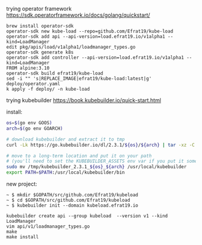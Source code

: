 

trying operator framework
https://sdk.operatorframework.io/docs/golang/quickstart/
```console
brew install operator-sdk
operator-sdk new kube-load --repo=github.com/Efrat19/kube-load    
operator-sdk add api --api-version=load.efrat19.io/v1alpha1 --kind=LoadManager
edit pkg/apis/load/v1alpha1/loadmanager_types.go
operator-sdk generate k8s
operator-sdk add controller --api-version=load.efrat19.io/v1alpha1 --kind=LoadManager
FROM alpine:3.10
operator-sdk build efrat19/kube-load
sed -i "" 's|REPLACE_IMAGE|efrat19/kube-load:latest|g' deploy/operator.yaml
k apply -f deploy/ -n kube-load
```

trying kubebuilder https://book.kubebuilder.io/quick-start.html

install:
```bash
os=$(go env GOOS)
arch=$(go env GOARCH)

# download kubebuilder and extract it to tmp
curl -Lk https://go.kubebuilder.io/dl/2.3.1/${os}/${arch} | tar -xz -C /tmp/

# move to a long-term location and put it on your path
# (you'll need to set the KUBEBUILDER_ASSETS env var if you put it somewhere else)
sudo mv /tmp/kubebuilder_2.3.1_${os}_${arch} /usr/local/kubebuilder
export PATH=$PATH:/usr/local/kubebuilder/bin
```

new project:
```console
~ $ mkdir $GOPATH/src/github.com/Efrat19/kubeload
~ $ cd $GOPATH/src/github.com/Efrat19/kubeload
~ $ kubebuilder init --domain kubeload.efrat19.io

kubebuilder create api --group kubeload  --version v1 --kind LoadManager
vim api/v1/loadmanager_types.go
make
make install

```
